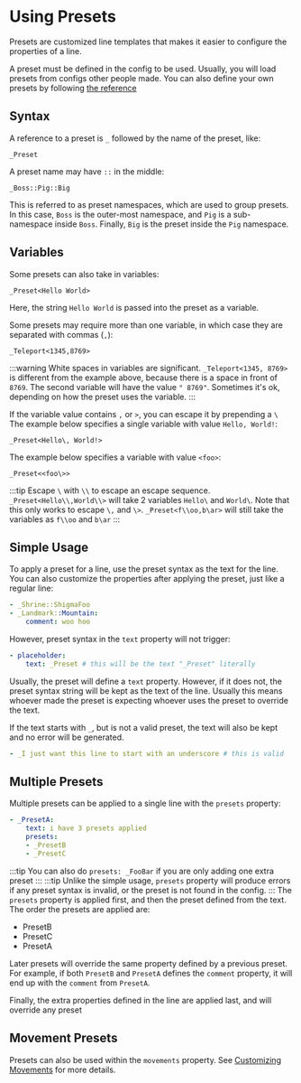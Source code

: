 # Using Presets
Presets are customized line templates that makes it easier to configure the properties of a line.

A preset must be defined in the config to be used.
Usually, you will load presets from configs other people made.
You can also define your own presets by following [the reference](./config/presets.md)

## Syntax
A reference to a preset is `_` followed by the name of the preset, like:
```
_Preset
```
A preset name may have `::` in the middle:
```
_Boss::Pig::Big
```
This is referred to as preset namespaces, which are used to group presets.
In this case, `Boss`
is the outer-most namespace, and `Pig` is a sub-namespace inside `Boss`.
Finally, `Big` is the preset inside the `Pig` namespace.

## Variables
Some presets can also take in variables:
```
_Preset<Hello World>
```
Here, the string `Hello World` is passed into the preset as a variable.

Some presets may require more than one variable, in which case they are
separated with commas (`,`):
```
_Teleport<1345,8769>
```
:::warning
White spaces in variables are significant. `_Teleport<1345, 8769>`
is different from the example above, because there is a space
in front of `8769`. The second variable will have the value `" 8769"`.
Sometimes it's ok, depending on how the preset uses the variable.
:::

If the variable value contains `,` or `>`, you can escape it by prepending a `\`
The example below specifies a single variable with value `Hello, World!`:
```
_Preset<Hello\, World!>
```
The example below specifies a variable with value `<foo>`:
```
_Preset<<foo\>>
```
:::tip
Escape `\` with `\\` to escape an escape sequence. `_Preset<Hello\\,World\\>` will take 2 variables `Hello\` and `World\`.
Note that this only works to escape `\,` and `\>`.
`_Preset<f\\oo,b\ar>` will still take the variables as `f\\oo` and `b\ar`
:::

## Simple Usage
To apply a preset for a line, use the preset syntax as the text for the line.
You can also customize the properties after applying the preset, just
like a regular line:
```yaml
- _Shrine::ShigmaFoo
- _Landmark::Mountain:
    comment: woo hoo
```
However, preset syntax in the `text` property will not trigger:
```yaml
- placeholder:
    text: _Preset # this will be the text "_Preset" literally
```

Usually, the preset will define a `text` property. However, if it does not,
the preset syntax string will be kept as the text of the line. Usually this means
whoever made the preset is expecting whoever uses the preset to override the text.

If the text starts with `_`, but is not a valid preset, the text will also be kept and no error will be generated.
```yaml
- _I just want this line to start with an underscore # this is valid
```

## Multiple Presets
Multiple presets can be applied to a single line with the `presets` property:
```yaml
- _PresetA:
    text: i have 3 presets applied
    presets:
    - _PresetB
    - _PresetC
```
:::tip
You can also do `presets: _FooBar` if you are only adding one extra preset
:::
:::tip
Unlike the simple usage, `presets` property will produce errors if 
any preset syntax is invalid, or the preset is not found in the config.
:::
The `presets` property is applied first, and then the preset
defined from the text. The order the presets are applied are:
- PresetB
- PresetC
- PresetA

Later presets will override the same property defined by a previous preset.
For example, if both `PresetB` and `PresetA` defines the `comment` property,
it will end up with the `comment` from `PresetA`.

Finally, the extra properties defined in the line are applied last, and will override any preset

## Movement Presets
Presets can also be used within the `movements` property.
See [Customizing Movements](./customizing-movements#presets) for more details.
